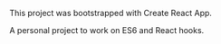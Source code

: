 This project was bootstrapped with Create React App.

A personal project to work on ES6 and React hooks.
